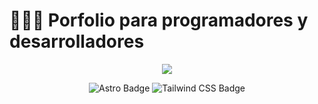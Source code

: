 # 👨🏻‍💻 Porfolio para programadores y desarrolladores

<div align="center">
<a href="https://daap213.github.io/MiPortafolio/">
<img src="./#">
</a>
<p></p>
</div>

<div align="center">

![Astro Badge](https://img.shields.io/badge/Astro-FF3E00?logo=astro&logoColor=fff&style=flat)
![Tailwind CSS Badge](https://img.shields.io/badge/Tailwind%20CSS-06B6D4?logo=tailwindcss&logoColor=fff&style=flat)

</div>

<p></p>
